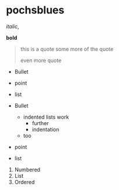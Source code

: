# pochsblues



_italic_,

**bold**

> this is a quote
> some more of the quote
>
>even more quote

* Bullet
* point
* list       

*  Bullet
    * indented lists work
        * further
        * indentation
    * too
* point
* list

1. Numbered
2. List
3. Ordered